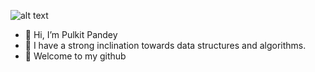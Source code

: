 ![alt text](https://miro.medium.com/max/719/1*TMAo0Qpl4j9TaE3sDyBTLg.jpeg)
- 👋 Hi, I’m Pulkit Pandey
- 👀 I have a strong inclination towards data structures and algorithms.
- 🌱 Welcome to my github

<!---
Pulkit-Pandey-09/Pulkit-Pandey-09 is a ✨ special ✨ repository because its `README.md` (this file) appears on your GitHub profile.
You can click the Preview link to take a look at your changes.
--->
